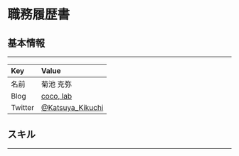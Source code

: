 # 職務履歴書
## 基本情報
***
|Key|Value|
|:--|:--|
|名前|菊池 克弥|
|Blog|[coco, lab](https://cocolab.hatenablog.com/)|
|Twitter|[@Katsuya_Kikuchi](https://twitter.com/katsuya_kikuchi)|
  
## スキル
***